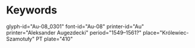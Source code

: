 # Keywords
glyph-id="Au-08_0301"
font-id="Au-08"
printer-id="Au"
printer="Aleksander Augezdecki"
period="1549–1561?"
place="Królewiec-Szamotuły"
PT plate="410"
